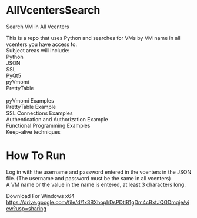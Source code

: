 # AllVcentersSearch
Search VM in All Vcenters<br>

This is a repo that uses Python and searches for VMs by VM name in all vcenters you have access to.<br>
Subject areas will include:<br>
Python<br>
JSON<br>
SSL<br>
PyQt5<br>
pyVmomi<br>
PrettyTable<br>
<br>
pyVmomi Examples<br>
PrettyTable Example<br>
SSL Connections Examples<br>
Authentication and Authorization Example<br>
Functional Programming Examples<br>
Keep-alive techniques<br>


# How To Run
Log in with the username and password entered in the vcenters in the JSON file. (The username and password must be the same in all vcenters)<br>
A VM name or the value in the name is entered, at least 3 characters long.<br>
    
Download For Windows x64
https://drive.google.com/file/d/1x3BXhophDsPDtlB1gDm4cBxtJQGDmqje/view?usp=sharing
